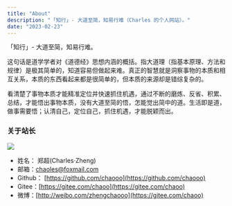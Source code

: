 ```yaml
---
title: "About"
description: "「知行」- 大道至简，知易行难（Charles 的个人网站）。"
date: "2023-02-23"
---
```


「知行」- 大道至简，知易行难。

这句话是道学学者对《道德经》思想内涵的概括。指大道理（指基本原理、方法和规律）是极其简单的，知道容易但做起来难。真正的智慧就是洞察事物的本质和相互关系，本质的东西看起来都是很简单的，但本质的来源却是错综复杂的。

看清楚了事物本质才能精准定位并快速抓住机遇，通过不断的磨炼、反省、积累、总结，才能悟出事物本质，没有大道至简的悟，怎能觉出简中的道。生活即是道，做事需要悟；认清自己，定位自己，抓住机遇，才能脱颖而出。


### 关于站长

![](/images/author.jpg)

- 姓名： 郑超(Charles·Zheng)
- 邮箱：chaoles@foxmail.com
- Github： [https://github.com/chaooo](https://github.com/chaooo)
- Gitee：[https://gitee.com/chaoo](https://gitee.com/chaoo)
- 微博：[http://weibo.com/zhengchaooo](https://gitee.com/chaoo)
